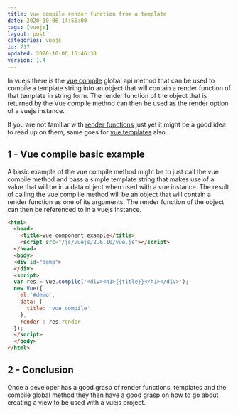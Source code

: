 ```yaml
---
title: vue compile render function from a template
date: 2020-10-06 14:55:00
tags: [vuejs]
layout: post
categories: vuejs
id: 717
updated: 2020-10-06 16:46:38
version: 1.4
---
```


In vuejs there is the [vue compile](https://vuejs.org/v2/api/#Vue-compile) global api method that can be used to compile a template string into an object that will contain a render function of that template in string form. The render function of the object that is returned by the Vue compile method can then be used as the render option of a vuejs instance.

If you are not familiar with [render functions](/2019/05/12/vuejs-render/) just yet it might be a good idea to read up on them, same goes for [vue templates](/2019/05/07/vuejs-template/) also. 

<!-- more -->

## 1 - Vue compile basic example

A basic example of the vue compile method might be to just call the vue compile method and bass a simple template string that makes use of a value that will be in a data object when used with a vue instance. The result of calling the vue complile method will be an object that will contain a render function as one of its arguments. The render function of the object can then be referenced to in a vuejs instance.

```html
<html>
  <head>
    <title>vue component example</title>
    <script src="/js/vuejs/2.6.10/vue.js"></script>
  </head>
  <body>
  <div id="demo">
  </div>
  <script>
  var res = Vue.compile('<div><h1>{{title}}</h1></div>');
  new Vue({
    el:'#demo',
    data: {
      title: 'vue compile'
    },
    render : res.render
  });
  </script>
  </body>
</html>
```

## 2 - Conclusion

Once a developer has a good grasp of render functions, templates and the compile global method they then have a good grasp on how to go about creating a view to be used with a vuejs project.